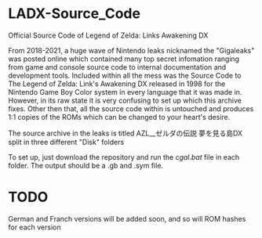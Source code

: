 # LADX-Source_Code
Official Source Code of Legend of Zelda: Links Awakening DX

From 2018-2021, a huge wave of Nintendo leaks nicknamed the "Gigaleaks" was posted online which contained 
many top secret infomation ranging from game and console source code to internal documentation 
and development tools. Included within all the mess was the Source Code to The Legend of Zelda: Link's Awakening DX
released in 1998 for the Nintendo Game Boy Color system in every language that it was made in. However, in its raw 
state it is very confusing to set up which this archive fixes. Other then that, all the source code within is 
untouched and produces 1:1 copies of the ROMs which can be changed to your heart's desire.

The source archive in the leaks is titled AZL__ゼルダの伝説 夢を見る島DX split in three different "Disk" folders

To set up, just download the repository and run the *cgal.bat* file in each folder. The output should be a 
.gb and .sym file.

# TODO

German and Franch versions will be added soon, and so will ROM hashes for each version
